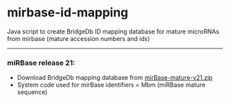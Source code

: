 # mirbase-id-mapping

Java script to create BridgeDb ID mapping database for mature microRNAs from mirbase (mature accession numbers and ids)

------------------

### miRBase release 21:
* Download BridgeDb mapping database from [mirBase-mature-v21.zip](https://github.com/mkutmon/mirbase-id-mapping/releases/download/v21/mirBase-mature-v21.zip)
* System code used for mirBase identifiers = Mbm (miRBase mature sequence)
